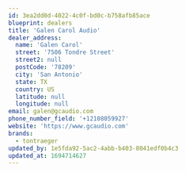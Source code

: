 ```yaml
---
id: 3ea2dd0d-4022-4c0f-bd0c-b758afb85ace
blueprint: dealers
title: 'Galen Carol Audio'
dealer_address:
  name: 'Galen Carol'
  street: '7506 Tondre Street'
  street2: null
  postCode: '78209'
  city: 'San Antonio'
  state: TX
  country: US
  latitude: null
  longitude: null
email: galen@gcaudio.com
phone_number_field: '+12108059927'
website: 'https://www.gcaudio.com'
brands:
  - tontraeger
updated_by: 1e5fda92-5ac2-4abb-b403-8041edf0b4c3
updated_at: 1694714627
---
```


